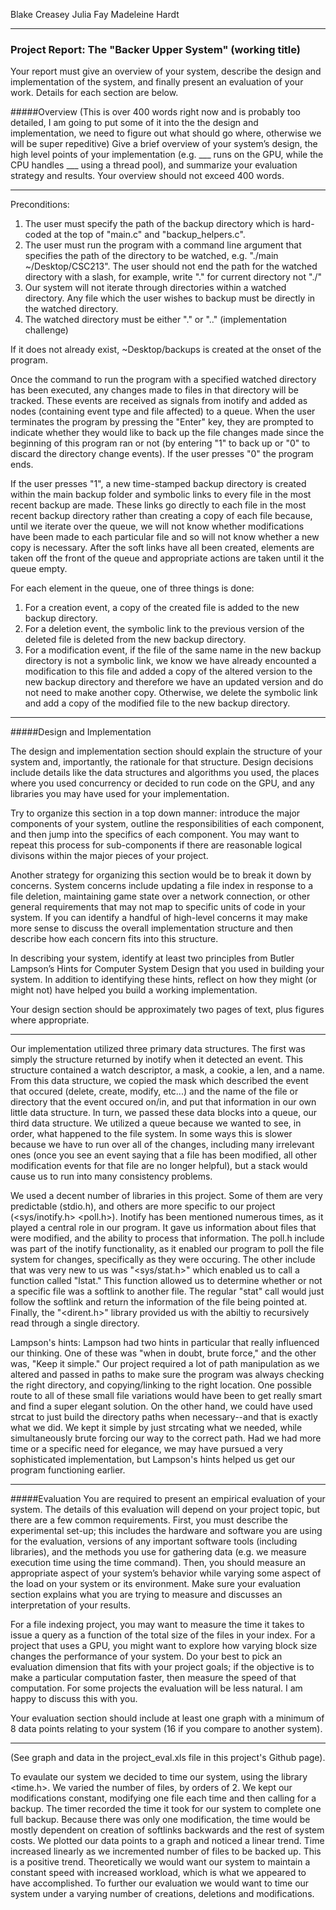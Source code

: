 Blake Creasey
Julia Fay
Madeleine Hardt
_________________________
### Project Report: The "Backer Upper System" (working title)

Your report must give an overview of your system, describe the design and implementation of the system, and finally present an evaluation of your work. Details for each section are below.

#####Overview (This is over 400 words right now and is probably too detailed, I am going to put some of it into the the design and implementation, we need to figure out what should go where, otherwise we will be super repeditive)
Give a brief overview of your system’s design, the high level points of your implementation (e.g. ___ runs on the GPU, while the CPU handles ___ using a thread pool), and summarize your evaluation strategy and results.
Your overview should not exceed 400 words.
____________________________
Preconditions: 
1. The user must specify the path of the backup directory which is hard-coded at the top of "main.c" and "backup_helpers.c".
2. The user must run the program with a command line argument that specifies the path of the directory to be watched, e.g. "./main ~/Desktop/CSC213". The user should not end the path for the watched directory with a slash, for example, write "." for current directory not "./"
3. Our system will not iterate through directories within a watched directory. Any file which the user wishes to backup must be directly in the watched directory.
4. The watched directory must be either "." or ".." (implementation challenge)

If it does not already exist, ~Desktop/backups is created at the onset of the program. 

Once the command to run the program with a specified watched directory has been executed, any changes made to files in that directory will be tracked. These events are received as signals from inotify and added as nodes (containing event type and file affected) to a queue. When the user terminates the program by pressing the "Enter" key, they are prompted to indicate whether they would like to back up the file changes made since the beginning of this program ran or not (by entering "1" to back up or "0" to discard the directory change events). If the user presses "0" the program ends.

If the user presses "1", a new time-stamped backup directory is created within the main backup folder and symbolic links to every file in the most recent backup are made. These links go directly to each file in the most recent backup directory rather than creating a copy of each file because, until we iterate over the queue, we will not know whether modifications have been made to each particular file and so will not know whether a new copy is necessary. After the soft links have all been created, elements are taken off the front of the queue and appropriate actions are taken until it the queue empty.

For each element in the queue, one of three things is done:
1. For a creation event, a copy of the created file is added to the new backup directory. 
2. For a deletion event, the symbolic link to the previous version of the deleted file is deleted from the new backup directory.
3. For a modification event, if the file of the same name in the new backup directory is not a symbolic link, we know we have already encounted a modification to this file and added a copy of the altered version to the new backup directory and therefore we have an updated version and do not need to make another copy. Otherwise, we delete the symbolic link and add a copy of the modified file to the new backup directory.



______________
#####Design and Implementation

The design and implementation section should explain the structure of your system and, importantly, the rationale for that structure. Design decisions include details like the data structures and algorithms you used, the places where you used concurrency or decided to run code on the GPU, and any libraries you may have used for your implementation.

Try to organize this section in a top down manner: introduce the major components of your system, outline the responsibilities of each component, and then jump into the specifics of each component. You may want to repeat this process for sub-components if there are reasonable logical divisons within the major pieces of your project.

Another strategy for organizing this section would be to break it down by concerns. System concerns include updating a file index in response to a file deletion, maintaining game state over a network connection, or other general requirements that may not map to specific units of code in your system. If you can identify a handful of high-level concerns it may make more sense to discuss the overall implementation structure and then describe how each concern fits into this structure.

In describing your system, identify at least two principles from Butler Lampson’s Hints for Computer System Design that you used in building your system. In addition to identifying these hints, reflect on how they might (or might not) have helped you build a working implementation.

Your design section should be approximately two pages of text, plus figures where appropriate.
_____________

Our implementation utilized three primary data structures. The first was simply the structure returned by inotify when it detected an event. This structure contained a watch descriptor, a mask, a cookie, a len, and a name. From this data structure, we copied the mask which described the event that occured (delete, create, modify, etc...) and the name of the file or directory that the event occured on/in, and put that information in our own little data structure. In turn, we passed these data blocks into a queue, our third data structure. We utilized a queue because we wanted to see, in order, what happened to the file system. In some ways this is slower because we have to run over all of the changes, including many irrelevant ones (once you see an event saying that a file has been modified, all other modification events for that file are no longer helpful), but a stack would cause us to run into many consistency problems.

We used a decent number of libraries in this project. Some of them are very predictable (stdio.h), and others are more specific to our project (<sys/inotify.h> <poll.h>). Inotify has been mentioned numerous times, as it played a central role in our program. It gave us information about files that were modified, and the ability to process that information. The poll.h include was part of the inotify functionality, as it enabled our program to poll the file system for changes, specifically as they were occuring. The other include that was very new to us was "<sys/stat.h>" which enabled us to call a function called "lstat." This function allowed us to determine whether or not a specific file was a softlink to another file. The regular "stat" call would just follow the softlink and return the information of the file being pointed at. Finally, the "<dirent.h>" library provided us with the abiltiy to recursively read through a single directory. 

Lampson's hints:
Lampson had two hints in particular that really influenced our thinking. One of these was "when in doubt, brute force," and the other was, "Keep it simple." Our project required a lot of path manipulation as we altered and passed in paths to make sure the program was always checking the right directory, and copying/linking to the right location. One possible route to all of these small file variations would have been to get really smart and find a super elegant solution. On the other hand, we could have used strcat to just build the directory paths when necessary--and that is exactly what we did. We kept it simple by just strcating what we needed, while simultaneously brute forcing our way to the correct path. Had we had more time or a specific need for elegance, we may have pursued a very sophisticated implementation, but Lampson's hints helped us get our program functioning earlier.  




____________
#####Evaluation
You are required to present an empirical evaluation of your system. The details of this evaluation will depend on your project topic, but there are a few common requirements. First, you must describe the experimental set-up; this includes the hardware and software you are using for the evaluation, versions of any important software tools (including libraries), and the methods you use for gathering data (e.g. we measure execution time using the time command). Then, you should measure an appropriate aspect of your system’s behavior while varying some aspect of the load on your system or its environment. Make sure your evaluation section explains what you are trying to measure and discusses an interpretation of your results.

For a file indexing project, you may want to measure the time it takes to issue a query as a function of the total size of the files in your index. For a project that uses a GPU, you might want to explore how varying block size changes the performance of your system. Do your best to pick an evaluation dimension that fits with your project goals; if the objective is to make a particular computation faster, then measure the speed of that computation. For some projects the evaluation will be less natural. I am happy to discuss this with you.

Your evaluation section should include at least one graph with a minimum of 8 data points relating to your system (16 if you compare to another system).
_________________


(See graph and data in the project_eval.xls file in this project's Github page).

To evaulate our system we decided to time our system, using the library <time.h>. We varied the number of files, by orders of 2. We kept our modifications constant, modifying one file each time and then calling for a backup. The timer recorded the time it took for our system to complete one full backup. Because there was only one modification, the time would be mostly dependent on creation of softlinks backwards and the rest of system costs. We plotted our data points to a graph and noticed a linear trend. Time increased linearly as we incremented number of files to be backed up. This is a positive trend. Theoretically we would want our system to maintain a constant speed with increased workload, which is what we appeared to have accomplished. To further our evaluation we would want to time our system under a varying number of creations, deletions and modifications.  

